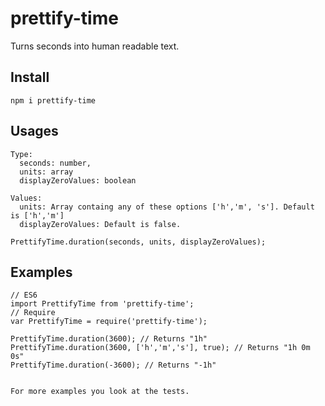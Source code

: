 # prettify-time

Turns seconds into human readable text. 

## Install
    npm i prettify-time
    
## Usages
    Type:
      seconds: number,
      units: array
      displayZeroValues: boolean
    
    Values:
      units: Array containg any of these options ['h','m', 's']. Default is ['h','m']
      displayZeroValues: Default is false.
    
    PrettifyTime.duration(seconds, units, displayZeroValues);

## Examples
    // ES6
    import PrettifyTime from 'prettify-time';
    // Require
    var PrettifyTime = require('prettify-time');
    
    PrettifyTime.duration(3600); // Returns "1h"
    PrettifyTime.duration(3600, ['h','m','s'], true); // Returns "1h 0m 0s"
    PrettifyTime.duration(-3600); // Returns "-1h"
    
    
    For more examples you look at the tests.

    
